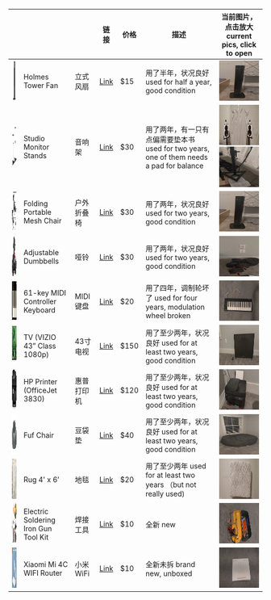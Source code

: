 
|   |  |  | 链接 | 价格 | 描述 | 当前图片，点击放大 current pics, click to open |
| -- | --- | --- | --- | --- | --- | --- |
| <img src="https://github.com/likelian/sale/blob/main/pic/fan.png" height="80" width="80" > | Holmes Tower Fan | 立式风扇 | [Link](https://www.target.com/p/holmes-31-34-manual-tower-oscillating-fan-black/-/A-84300313) | $15 | 用了半年，状况良好  used for half a year, good condition | <img src="https://github.com/likelian/sale/blob/main/pic/current/fan.jpg" height="80" width="80" > |
| <img src="https://github.com/likelian/sale/blob/main/pic/stands.png" height="80" width="80" > | Studio Monitor Stands  | 音响架 | [Link](https://www.sweetwater.com/store/detail/MonitorStd--on-stage-stands-sms6000-p-studio-monitor-stands-pair) | $30 | 用了两年，有一只有点偏需要垫本书  used for two years, one of them needs a pad for balance | <img src="https://github.com/likelian/sale/blob/main/pic/current/stands1.jpg" height="80" width="80" > <img src="https://github.com/likelian/sale/blob/main/pic/current/stands2.jpg" height="80" width="80" > |
| <img src="https://github.com/likelian/sale/blob/main/pic/chair.png" height="80" width="80" > | Folding Portable Mesh Chair | 户外折叠椅 | [Link](https://www.amazon.com/gp/product/B07GP6875S/ref=ppx_yo_dt_b_asin_title_o07_s00?ie=UTF8&psc=1) | $30 | 用了两年，状况良好  used for two years, good condition | <img src="https://github.com/likelian/sale/blob/main/pic/current/fan.jpg" height="80" width="80" > |
| <img src="https://github.com/likelian/sale/blob/main/pic/dumbbell.png" height="80" width="80" > | Adjustable Dumbbells | 哑铃 | [Link](https://www.amazon.com/gp/product/B08KJHX6BY/ref=ppx_yo_dt_b_asin_title_o02_s00?ie=UTF8&psc=1) | $30 | 用了两年，状况良好  used for two years, good condition | <img src="https://github.com/likelian/sale/blob/main/pic/current/dumbbell.jpg" height="80" width="80" > |
| <img src="https://github.com/likelian/sale/blob/main/pic/keys.png" height="80" width="80" > | 61-key MIDI Controller Keyboard | MIDI键盘 | [Link](https://www.sweetwater.com/store/detail/ImpactiX61--nektar-impact-ix61-61-key-midi-controller-keyboard) | $20 | 用了四年，调制轮坏了  used for four years, modulation wheel broken | <img src="https://github.com/likelian/sale/blob/main/pic/current/keys.jpg" height="80" width="80" > |
| <img src="https://github.com/likelian/sale/blob/main/pic/tv.png" height="80" width="80" > | TV (VIZIO 43” Class 1080p) | 43寸电视 | [Link](https://www.bestbuy.com/site/questions/vizio-43-class-42-5-diag--led-1080p-hdtv/5679000) | $150 | 用了至少两年，状况良好  used for at least two years, good condition | <img src="https://github.com/likelian/sale/blob/main/pic/current/tv.jpg" height="80" width="80" > |
| <img src="https://github.com/likelian/sale/blob/main/pic/printer.png" height="80" width="80" > | HP Printer (OfficeJet 3830) | 惠普打印机 | [Link](https://www.amazon.com/HP-OfficeJet-Wireless-Replenishment-K7V40A/dp/B013SKI4EM) | $120 | 用了至少两年，状况良好  used for at least two years, good condition | <img src="https://github.com/likelian/sale/blob/main/pic/current/printer.jpg" height="80" width="80" > |
| <img src="https://github.com/likelian/sale/blob/main/pic/fur.jpeg" height="80" width="80" > | Fuf Chair | 豆袋垫 | [Link](https://www.walmart.com/ip/Big-Joe-Chillum-Loveseat-Fuf-Chair/16923007) | $40 | 用了至少两年，状况良好  used for at least two years, good condition | <img src="https://github.com/likelian/sale/blob/main/pic/current/fuf.jpg" height="80" width="80" > |
| <img src="https://github.com/likelian/sale/blob/main/pic/rug.png" height="80" width="80" > | Rug 4' x 6’ | 地毯 | [Link](https://www.amazon.com/SAFAVIEH-Collection-Moroccan-Non-Shedding-Entryway/dp/B01M12RPE1) | $20 | 用了至少两年  used for at least two years （but not really used) | <img src="https://github.com/likelian/sale/blob/main/pic/current/rug.jpg" height="80" width="80" > |
| <img src="https://github.com/likelian/sale/blob/main/pic/soldering.png" height="80" width="80" > | Electric Soldering Iron Gun Tool Kit  | 焊接工具 | [Link](https://www.ebay.com/itm/293076031560) | $10 | 全新 new | <img src="https://github.com/likelian/sale/blob/main/pic/current/soldering.jpg" height="80" width="80" > |
| <img src="https://github.com/likelian/sale/blob/main/pic/wifi.png" height="80" width="80" > | Xiaomi Mi 4C WIFI Router | 小米WiFi | [Link](https://www.ebay.com/itm/402658818424?hash=item5dc055f978:g:NPwAAOSwMj9gDd19) | $10 | 全新未拆 brand new, unboxed | <img src="https://github.com/likelian/sale/blob/main/pic/current/wifi.jpg" height="80" width="80" > |
